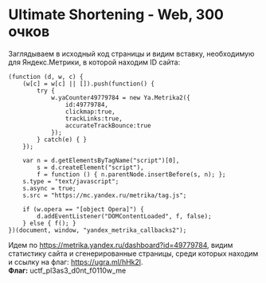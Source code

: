 # Ultimate Shortening - Web, 300 очков
Заглядываем в исходный код страницы и видим вставку, необходимую для Яндекс.Метрики, в которой находим ID сайта:
```
(function (d, w, c) {
    (w[c] = w[c] || []).push(function() {
        try {
            w.yaCounter49779784 = new Ya.Metrika2({
                id:49779784,
                clickmap:true,
                trackLinks:true,
                accurateTrackBounce:true
            });
        } catch(e) { }
    });

    var n = d.getElementsByTagName("script")[0],
        s = d.createElement("script"),
        f = function () { n.parentNode.insertBefore(s, n); };
    s.type = "text/javascript";
    s.async = true;
    s.src = "https://mc.yandex.ru/metrika/tag.js";

    if (w.opera == "[object Opera]") {
        d.addEventListener("DOMContentLoaded", f, false);
    } else { f(); }
})(document, window, "yandex_metrika_callbacks2");
```
Идем по https://metrika.yandex.ru/dashboard?id=49779784, видим статистику сайта и сгенерированные страницы, среди которых находим и ссылку на флаг: https://ugra.ml/hHk2l. <br>
**Флаг:** uctf_pl3as3_d0nt_f0110w_me
